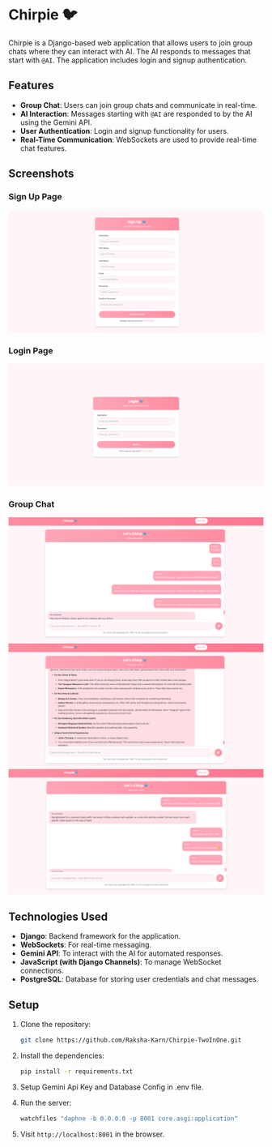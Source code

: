 
# Chirpie 🐦

Chirpie is a Django-based web application that allows users to join group chats where they can interact with AI. The AI responds to messages that start with `@AI`. The application includes login and signup authentication.


## Features
- **Group Chat**: Users can join group chats and communicate in real-time.
- **AI Interaction**: Messages starting with `@AI` are responded to by the AI using the Gemini API.
- **User Authentication**: Login and signup functionality for users.
- **Real-Time Communication**: WebSockets are used to provide real-time chat features.

## Screenshots

### Sign Up Page
![Sign Up](./screenshots/first.png)

### Login Page
![Login](./screenshots/second.png)

### Group Chat
![Group Chat](./screenshots/third.png)
![Group Chat](./screenshots/fourth.png)
![Group Chat](./screenshots/fifth.png)


## Technologies Used
- **Django**: Backend framework for the application.
- **WebSockets**: For real-time messaging.
- **Gemini API**: To interact with the AI for automated responses.
- **JavaScript (with Django Channels)**: To manage WebSocket connections.
- **PostgreSQL**: Database for storing user credentials and chat messages.

## Setup

1. Clone the repository:

   ```bash
   git clone https://github.com/Raksha-Karn/Chirpie-TwoInOne.git
2. Install the dependencies:
    ```bash
    pip install -r requirements.txt
    ```
4. Setup Gemini Api Key and Database Config in .env file.
5. Run the server:
    ```bash
    watchfiles "daphne -b 0.0.0.0 -p 8001 core.asgi:application"
    ```
5. Visit `http://localhost:8001` in the browser.

